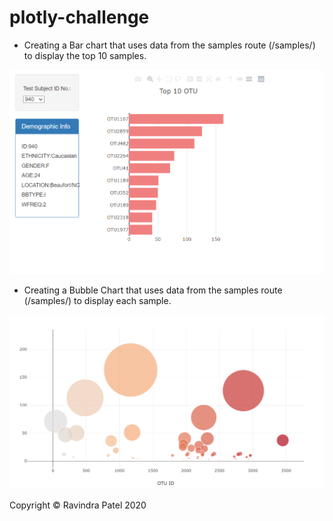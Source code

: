 # plotly-challenge

* Creating a Bar chart that uses data from the samples route (/samples/) to display the top 10 samples.

![](images/Top_10.PNG)

* Creating a Bubble Chart that uses data from the samples route (/samples/) to display each sample.

![](images/OTU_ID.PNG)


<div class="footer">Copyright &copy; Ravindra Patel 2020</div>

